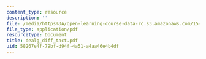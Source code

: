 ```yaml
---
content_type: resource
description: ''
file: /media/https%3A/open-learning-course-data-rc.s3.amazonaws.com/15-667-negotiation-and-conflict-management-spring-2001/58267e4f79bfd94f4a51a4aa46e4b4df_dealg_diff_tact.pdf
file_type: application/pdf
resourcetype: Document
title: dealg_diff_tact.pdf
uid: 58267e4f-79bf-d94f-4a51-a4aa46e4b4df
---
```

